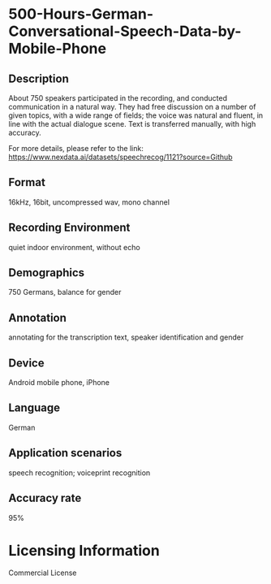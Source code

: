 # 500-Hours-German-Conversational-Speech-Data-by-Mobile-Phone


## Description
About 750 speakers participated in the recording, and conducted communication in a natural way. They had free discussion on a number of given topics, with a wide range of fields; the voice was natural and fluent, in line with the actual dialogue scene. Text is transferred manually, with high accuracy.

For more details, please refer to the link: https://www.nexdata.ai/datasets/speechrecog/1121?source=Github


## Format
16kHz, 16bit, uncompressed wav, mono channel

## Recording Environment
quiet indoor environment, without echo

## Demographics
750 Germans, balance for gender

## Annotation
annotating for the transcription text, speaker identification and gender

## Device
Android mobile phone, iPhone

## Language
German

## Application scenarios
speech recognition; voiceprint recognition

## Accuracy rate
95%

# Licensing Information
Commercial License
